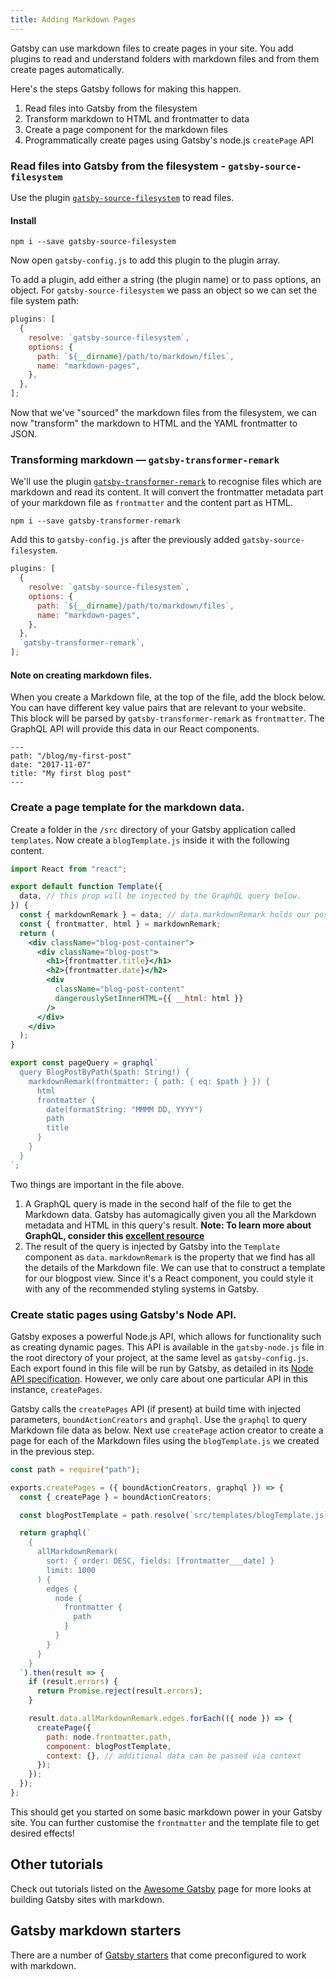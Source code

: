 ```yaml
---
title: Adding Markdown Pages
---
```

Gatsby can use markdown files to create pages in your site. You add plugins to read and understand folders with markdown files and from them create pages automatically.

Here's the steps Gatsby follows for making this happen.

1. Read files into Gatsby from the filesystem
2. Transform markdown to HTML and frontmatter to data
3. Create a page component for the markdown files
4. Programmatically create pages using Gatsby's node.js `createPage` API

### Read files into Gatsby from the filesystem - `gatsby-source-filesystem`

Use the plugin [`gatsby-source-filesystem`](/packages/gatsby-source-filesystem/#gatsby-source-filesystem) to read files.

#### Install

`npm i --save gatsby-source-filesystem`

Now open `gatsby-config.js` to add this plugin to the plugin array.

To add a plugin, add either a string (the plugin name) or to pass options, an object. For `gatsby-source-filesystem` we pass an object so we can set the file system path:

```javascript
plugins: [
  {
    resolve: `gatsby-source-filesystem`,
    options: {
      path: `${__dirname}/path/to/markdown/files`,
      name: "markdown-pages",
    },
  },
];
```

Now that we've "sourced" the markdown files from the filesystem, we can now "transform" the markdown to HTML and the YAML frontmatter to JSON.

### Transforming markdown — `gatsby-transformer-remark`

We'll use the plugin [`gatsby-transformer-remark`](/packages/gatsby-transformer-remark/) to recognise files which are markdown and read its content. It will convert the frontmatter metadata part of your markdown file as `frontmatter` and the content part as HTML.

`npm i --save gatsby-transformer-remark`

Add this to `gatsby-config.js` after the previously added `gatsby-source-filesystem`.

```javascript
plugins: [
  {
    resolve: `gatsby-source-filesystem`,
    options: {
      path: `${__dirname}/path/to/markdown/files`,
      name: "markdown-pages",
    },
  },
  `gatsby-transformer-remark`,
];
```

#### Note on creating markdown files.

When you create a Markdown file, at the top of the file, add the block below. You can have different key value pairs that are relevant to your website. This block will be parsed by `gatsby-transformer-remark` as `frontmatter`. The GraphQL API will provide this data in our React components.

    ---
    path: "/blog/my-first-post"
    date: "2017-11-07"
    title: "My first blog post"
    ---
    

### Create a page template for the markdown data.

Create a folder in the `/src` directory of your Gatsby application called `templates`. Now create a `blogTemplate.js` inside it with the following content.

```jsx
import React from "react";

export default function Template({
  data, // this prop will be injected by the GraphQL query below.
}) {
  const { markdownRemark } = data; // data.markdownRemark holds our post data
  const { frontmatter, html } = markdownRemark;
  return (
    <div className="blog-post-container">
      <div className="blog-post">
        <h1>{frontmatter.title}</h1>
        <h2>{frontmatter.date}</h2>
        <div
          className="blog-post-content"
          dangerouslySetInnerHTML={{ __html: html }}
        />
      </div>
    </div>
  );
}

export const pageQuery = graphql`
  query BlogPostByPath($path: String!) {
    markdownRemark(frontmatter: { path: { eq: $path } }) {
      html
      frontmatter {
        date(formatString: "MMMM DD, YYYY")
        path
        title
      }
    }
  }
`;
```

Two things are important in the file above.

1. A GraphQL query is made in the second half of the file to get the Markdown data. Gatsby has automagically given you all the Markdown metadata and HTML in this query's result. **Note: To learn more about GraphQL, consider this [excellent resource](https://www.howtographql.com/)**
2. The result of the query is injected by Gatsby into the `Template` component as `data`. `markdownRemark` is the property that we find has all the details of the Markdown file. We can use that to construct a template for our blogpost view. Since it's a React component, you could style it with any of the recommended styling systems in Gatsby.

### Create static pages using Gatsby's Node API.

Gatsby exposes a powerful Node.js API, which allows for functionality such as creating dynamic pages. This API is available in the `gatsby-node.js` file in the root directory of your project, at the same level as `gatsby-config.js`. Each export found in this file will be run by Gatsby, as detailed in its [Node API specification](/docs/node-apis/). However, we only care about one particular API in this instance, `createPages`.

Gatsby calls the `createPages` API (if present) at build time with injected parameters, `boundActionCreators` and `graphql`. Use the `graphql` to query Markdown file data as below. Next use `createPage` action creator to create a page for each of the Markdown files using the `blogTemplate.js` we created in the previous step.

```javascript
const path = require("path");

exports.createPages = ({ boundActionCreators, graphql }) => {
  const { createPage } = boundActionCreators;

  const blogPostTemplate = path.resolve(`src/templates/blogTemplate.js`);

  return graphql(`
    {
      allMarkdownRemark(
        sort: { order: DESC, fields: [frontmatter___date] }
        limit: 1000
      ) {
        edges {
          node {
            frontmatter {
              path
            }
          }
        }
      }
    }
  `).then(result => {
    if (result.errors) {
      return Promise.reject(result.errors);
    }

    result.data.allMarkdownRemark.edges.forEach(({ node }) => {
      createPage({
        path: node.frontmatter.path,
        component: blogPostTemplate,
        context: {}, // additional data can be passed via context
      });
    });
  });
};
```

This should get you started on some basic markdown power in your Gatsby site. You can further customise the `frontmatter` and the template file to get desired effects!

## Other tutorials

Check out tutorials listed on the [Awesome Gatsby](/docs/awesome-gatsby/#gatsby-tutorials) page for more looks at building Gatsby sites with markdown.

## Gatsby markdown starters

There are a number of [Gatsby starters](/docs/gatsby-starters/) that come preconfigured to work with markdown.